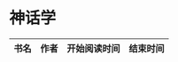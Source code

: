 # 神话学


 书名  | 作者  | 开始阅读时间  | 结束时间  
------------  | -------------  |------------- |------------- | 